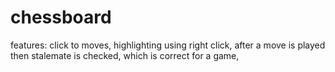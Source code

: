 # chessboard

features:
click to moves,
highlighting using right click,
after a move is played then stalemate is checked, which is correct for a game, 